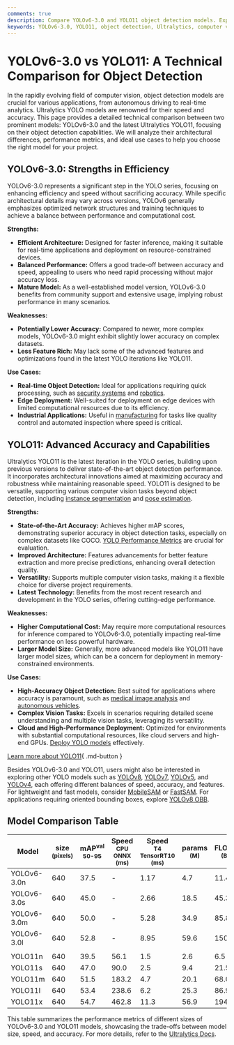 ```yaml
---
comments: true
description: Compare YOLOv6-3.0 and YOLO11 object detection models. Explore performance metrics, architecture, and use cases for optimal model selection.
keywords: YOLOv6-3.0, YOLO11, object detection, Ultralytics, computer vision, model comparison, deep learning, AI models, technical analysis, YOLO series
---
```


# YOLOv6-3.0 vs YOLO11: A Technical Comparison for Object Detection

<script async src="https://cdn.jsdelivr.net/npm/chart.js@3.9.1/dist/chart.min.js"></script>
<script defer src="../../javascript/benchmark.js"></script>

<canvas id="modelComparisonChart" width="1024" height="400" active-models='["YOLOv6-3.0", "YOLO11"]'></canvas>

In the rapidly evolving field of computer vision, object detection models are crucial for various applications, from autonomous driving to real-time analytics. Ultralytics YOLO models are renowned for their speed and accuracy. This page provides a detailed technical comparison between two prominent models: YOLOv6-3.0 and the latest Ultralytics YOLO11, focusing on their object detection capabilities. We will analyze their architectural differences, performance metrics, and ideal use cases to help you choose the right model for your project.

## YOLOv6-3.0: Strengths in Efficiency

YOLOv6-3.0 represents a significant step in the YOLO series, focusing on enhancing efficiency and speed without sacrificing accuracy. While specific architectural details may vary across versions, YOLOv6 generally emphasizes optimized network structures and training techniques to achieve a balance between performance and computational cost.

**Strengths:**

- **Efficient Architecture:** Designed for faster inference, making it suitable for real-time applications and deployment on resource-constrained devices.
- **Balanced Performance:** Offers a good trade-off between accuracy and speed, appealing to users who need rapid processing without major accuracy loss.
- **Mature Model:** As a well-established model version, YOLOv6-3.0 benefits from community support and extensive usage, implying robust performance in many scenarios.

**Weaknesses:**

- **Potentially Lower Accuracy:** Compared to newer, more complex models, YOLOv6-3.0 might exhibit slightly lower accuracy on complex datasets.
- **Less Feature Rich:** May lack some of the advanced features and optimizations found in the latest YOLO iterations like YOLO11.

**Use Cases:**

- **Real-time Object Detection:** Ideal for applications requiring quick processing, such as [security systems](https://www.ultralytics.com/blog/computer-vision-for-theft-prevention-enhancing-security) and [robotics](https://www.ultralytics.com/glossary/robotics).
- **Edge Deployment:** Well-suited for deployment on edge devices with limited computational resources due to its efficiency.
- **Industrial Applications:** Useful in [manufacturing](https://www.ultralytics.com/solutions/ai-in-manufacturing) for tasks like quality control and automated inspection where speed is critical.

## YOLO11: Advanced Accuracy and Capabilities

Ultralytics YOLO11 is the latest iteration in the YOLO series, building upon previous versions to deliver state-of-the-art object detection performance. It incorporates architectural innovations aimed at maximizing accuracy and robustness while maintaining reasonable speed. YOLO11 is designed to be versatile, supporting various computer vision tasks beyond object detection, including [instance segmentation](https://www.ultralytics.com/glossary/instance-segmentation) and [pose estimation](https://docs.ultralytics.com/tasks/pose/).

**Strengths:**

- **State-of-the-Art Accuracy:** Achieves higher mAP scores, demonstrating superior accuracy in object detection tasks, especially on complex datasets like COCO. [YOLO Performance Metrics](https://docs.ultralytics.com/guides/yolo-performance-metrics/) are crucial for evaluation.
- **Improved Architecture:** Features advancements for better feature extraction and more precise predictions, enhancing overall detection quality.
- **Versatility:** Supports multiple computer vision tasks, making it a flexible choice for diverse project requirements.
- **Latest Technology:** Benefits from the most recent research and development in the YOLO series, offering cutting-edge performance.

**Weaknesses:**

- **Higher Computational Cost:** May require more computational resources for inference compared to YOLOv6-3.0, potentially impacting real-time performance on less powerful hardware.
- **Larger Model Size:** Generally, more advanced models like YOLO11 have larger model sizes, which can be a concern for deployment in memory-constrained environments.

**Use Cases:**

- **High-Accuracy Object Detection:** Best suited for applications where accuracy is paramount, such as [medical image analysis](https://www.ultralytics.com/glossary/medical-image-analysis) and [autonomous vehicles](https://www.ultralytics.com/solutions/ai-in-self-driving).
- **Complex Vision Tasks:** Excels in scenarios requiring detailed scene understanding and multiple vision tasks, leveraging its versatility.
- **Cloud and High-Performance Deployment:** Optimized for environments with substantial computational resources, like cloud servers and high-end GPUs. [Deploy YOLO models](https://docs.ultralytics.com/guides/model-deployment-options/) effectively.

[Learn more about YOLO11](https://docs.ultralytics.com/models/yolo11/){ .md-button }

Besides YOLOv6-3.0 and YOLO11, users might also be interested in exploring other YOLO models such as [YOLOv8](https://docs.ultralytics.com/models/yolov8/), [YOLOv7](https://docs.ultralytics.com/models/yolov7/), [YOLOv5](https://docs.ultralytics.com/models/yolov5/), and [YOLOv4](https://docs.ultralytics.com/models/yolov4/), each offering different balances of speed, accuracy, and features. For lightweight and fast models, consider [MobileSAM](https://docs.ultralytics.com/models/mobile-sam/) or [FastSAM](https://docs.ultralytics.com/models/fast-sam/). For applications requiring oriented bounding boxes, explore [YOLOv8 OBB](https://docs.ultralytics.com/tasks/obb/).

## Model Comparison Table

| Model       | size<br><sup>(pixels) | mAP<sup>val<br>50-95 | Speed<br><sup>CPU ONNX<br>(ms) | Speed<br><sup>T4 TensorRT10<br>(ms) | params<br><sup>(M) | FLOPs<br><sup>(B) |
| ----------- | --------------------- | -------------------- | ------------------------------ | ----------------------------------- | ------------------ | ----------------- |
| YOLOv6-3.0n | 640                   | 37.5                 | -                              | 1.17                                | 4.7                | 11.4              |
| YOLOv6-3.0s | 640                   | 45.0                 | -                              | 2.66                                | 18.5               | 45.3              |
| YOLOv6-3.0m | 640                   | 50.0                 | -                              | 5.28                                | 34.9               | 85.8              |
| YOLOv6-3.0l | 640                   | 52.8                 | -                              | 8.95                                | 59.6               | 150.7             |
|             |                       |                      |                                |                                     |                    |                   |
| YOLO11n     | 640                   | 39.5                 | 56.1                           | 1.5                                 | 2.6                | 6.5               |
| YOLO11s     | 640                   | 47.0                 | 90.0                           | 2.5                                 | 9.4                | 21.5              |
| YOLO11m     | 640                   | 51.5                 | 183.2                          | 4.7                                 | 20.1               | 68.0              |
| YOLO11l     | 640                   | 53.4                 | 238.6                          | 6.2                                 | 25.3               | 86.9              |
| YOLO11x     | 640                   | 54.7                 | 462.8                          | 11.3                                | 56.9               | 194.9             |

This table summarizes the performance metrics of different sizes of YOLOv6-3.0 and YOLO11 models, showcasing the trade-offs between model size, speed, and accuracy. For more details, refer to the [Ultralytics Docs](https://docs.ultralytics.com/guides/).
